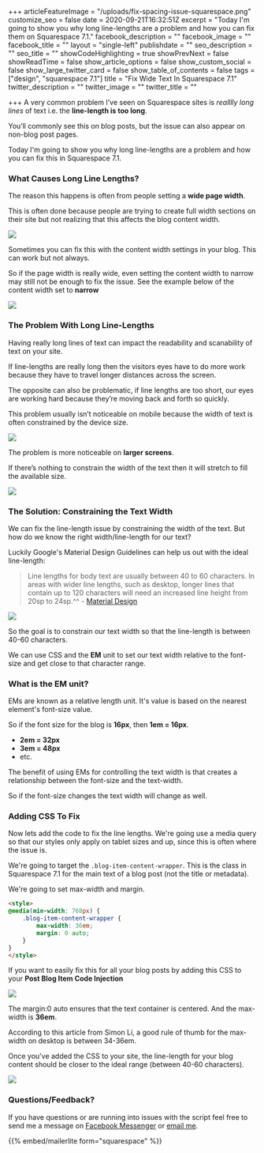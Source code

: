 +++
articleFeatureImage = "/uploads/fix-spacing-issue-squarespace.png"
customize_seo = false
date = 2020-09-21T16:32:51Z
excerpt = "Today I'm going to show you why long line-lengths are a problem and how you can fix them on Squarespace 7.1."
facebook_description = ""
facebook_image = ""
facebook_title = ""
layout = "single-left"
publishdate = ""
seo_description = ""
seo_title = ""
showCodeHighlighting = true
showPrevNext = false
showReadTime = false
show_article_options = false
show_custom_social = false
show_large_twitter_card = false
show_table_of_contents = false
tags = ["design", "squarespace 7.1"]
title = "Fix Wide Text In Squarespace 7.1"
twitter_description = ""
twitter_image = ""
twitter_title = ""

+++
A very common problem I’ve seen on Squarespace sites is _realllly long lines_ of text i.e. the **line-length is too long**.

You’ll commonly see this on blog posts, but the issue can also appear on non-blog post pages.

Today I'm going to show you why long line-lengths are a problem and how you can fix this in Squarespace 7.1.

### What Causes Long Line Lengths?

The reason this happens is often from people setting a **wide page width**.

This is often done because people are trying to create full width sections on their site but not realizing that this affects the blog content width.

![](/uploads/people-usually-set-page-width-for-have-full-width-sections.png)

Sometimes you can fix this with the content width settings in your blog. This can work but not always.

So if the page width is really wide, even setting the content width to narrow may still not be enough to fix the issue. See the example below of the content width set to **narrow**

![](/uploads/even-narrow-setting-may-not-be-enough.png)

### The Problem With Long Line-Lengths

Having really long lines of text can impact the readability and scanability of text on your site.

If line-lengths are really long then the visitors eyes have to do more work because they have to travel longer distances across the screen.

The opposite can also be problematic, if line lengths are too short, our eyes are working hard because they’re moving back and forth so quickly.

This problem usually isn’t noticeable on mobile because the width of text is often constrained by the device size.

![](/uploads/mobile-view-fine.png)

The problem is more noticeable on **larger screens**.

If there’s nothing to constrain the width of the text then it will stretch to fill the available size.

![](/uploads/too-wide.png)

### The Solution: Constraining the Text Width

We can fix the line-length issue by constraining the width of the text. But how do we know the right width/line-length for our text?

Luckily Google's Material Design Guidelines can help us out with the ideal line-length:

> Line lengths for body text are usually between 40 to 60 characters. In areas with wider line lengths, such as desktop, longer lines that contain up to 120 characters will need an increased line height from 20sp to 24sp.^^ - [Material Design](https://material.io/design/typography/understanding-typography.html#readability)

![](/uploads/ideal-line-length-cc-material-design-google.png)

So the goal is to constrain our text width so that the line-length is between 40-60 characters.

We can use CSS and the **EM** unit to set our text width relative to the font-size and get close to that character range.

### What is the EM unit?

EMs are known as a relative length unit. It's value is based on the nearest element's font-size value.

So if the font size for the blog is **16px**, then **1em = 16px**.

* **2em = 32px**
* **3em = 48px**
* etc.

The benefit of using EMs for controlling the text width is that creates a relationship between the font-size and the text-width.

So if the font-size changes the text width will change as well.

### Adding CSS To Fix

Now lets add the code to fix the line lengths. We're going use a media query so that our styles only apply on tablet sizes and up, since this is often where the issue is.

We're going to target the `.blog-item-content-wrapper`. This is the class in Squarespace 7.1 for the main text of a blog post (not the title or metadata).

We're going to set max-width and margin.

```html
<style>
@media(min-width: 768px) {
	.blog-item-content-wrapper {
		max-width: 36em;
		margin: 0 auto;
	}
}
</style>
```

If you want to easily fix this for all your blog posts by adding this CSS to your **Post Blog Item Code Injection**

![](/uploads/blog-page-code-injection-settings.png)

The margin:0 auto ensures that the text container is centered. And the max-width is **36em**.

According to this article from Simon Li, a good rule of thumb for the max-width on desktop is between 34-36em.

Once you've added the CSS to your site, the line-length for your blog content should be closer to the ideal range (between 40-60 characters). 

![](/uploads/fix-line-lenght-2x.png)

### Questions/Feedback?

If you have questions or are running into issues with the script feel free to send me a message on [Facebook Messenger](https://m.me/dejaegherryan) or [email me](mailto:ryan@ryandejaegher.com).

{{% embed/mailerlite form="squarespace" %}}